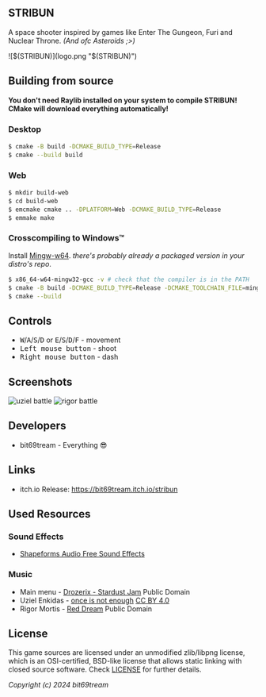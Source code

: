 ## STRIBUN
A space shooter inspired by games like Enter The Gungeon, Furi and Nuclear Throne. _(And ofc Asteroids ;>)_

![$(STRIBUN)](logo.png "$(STRIBUN)")

## Building from source
**You don't need Raylib installed on your system to compile STRIBUN!**
**CMake will download everything automatically!**

### Desktop
```sh
$ cmake -B build -DCMAKE_BUILD_TYPE=Release
$ cmake --build build
```

### Web
```sh
$ mkdir build-web
$ cd build-web
$ emcmake cmake .. -DPLATFORM=Web -DCMAKE_BUILD_TYPE=Release
$ emmake make
```

### Crosscompiling to Windows™
Install [Mingw-w64](https://www.mingw-w64.org/). *there's probably already a packaged version in your distro's repo*.

```sh
$ x86_64-w64-mingw32-gcc -v # check that the compiler is in the PATH
$ cmake -B build -DCMAKE_BUILD_TYPE=Release -DCMAKE_TOOLCHAIN_FILE=mingw.cmake
$ cmake --build
```

## Controls

 - <kbd>W</kbd>/<kbd>A</kbd>/<kbd>S</kbd>/<kbd>D</kbd> or <kbd>E</kbd>/<kbd>S</kbd>/<kbd>D</kbd>/<kbd>F</kbd> - movement
 - <kbd>Left mouse button</kbd> - shoot
 - <kbd>Right mouse button</kbd> - dash

## Screenshots

![uziel battle](screenshots/uziel.gif)
![rigor battle](screenshots/rigor.gif)

## Developers

 - bit69tream - Everything 😎

## Links
 - itch.io Release: https://bit69tream.itch.io/stribun

## Used Resources

### Sound Effects
 - [Shapeforms Audio Free Sound Effects](https://shapeforms.itch.io/shapeforms-audio-free-sfx)

### Music
 - Main menu - [Drozerix - Stardust Jam](https://modarchive.org/module.php?201039) Public Domain
 - Uziel Enkidas - [once is not enough](https://modarchive.org/module.php?170002) [CC BY 4.0](https://creativecommons.org/licenses/by/4.0/)
 - Rigor Mortis - [Red Dream](https://modarchive.org/module.php?170064) Public Domain

## License

This game sources are licensed under an unmodified zlib/libpng license, which is an OSI-certified, BSD-like license that allows static linking with closed source software. Check [LICENSE](LICENSE) for further details.

*Copyright (c) 2024 bit69tream*

